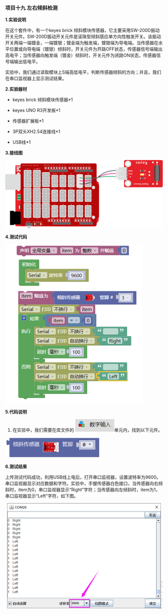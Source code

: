 ### 项目十九 左右倾斜检测

**1.实验说明**

在这个套件中，有一个keyes brick 倾斜模块传感器，它主要采用SW-200D振动开关元件。SW-200D振动开关元件是滚珠型倾斜感应单方向性触发开关。该振动开关两端一端镀金，一端镀银；镀金端为触发端，镀银端为导电端。当传感器在水平位置或向导电端（镀银）倾斜时，开关元件为开路OFF状态，传感器信号端输出高电平；当传感器向触发端（镀金）倾斜时，开关元件为闭路ON状态，传感器信号端输出低电平。

实验中，我们通过读取模块上S端高低电平，判断传感器倾斜的方向；并且，我们在串口监视器上显示测试结果。

**2.实验器材**

- keyes brick 倾斜模块传感器\*1

- keyes UNO R3开发板\*1

- 传感器扩展板\*1

- 3P双头XH2.54连接线\*1

- USB线\*1


**3.接线图**

![](media/image-20251015151914906.png)

**4.测试代码**

![](media/image-20251016153041452.png)

**5.代码说明**

1. 在实验中，我们需要在库文件的 ![](media/image-20251016115437325.png)单元内，找到以下元件。

![](media/image-20251015152022256.png)

**6.测试结果**

上传测试代码成功，利用USB线上电后，打开串口监视器，设置波特率为9600。串口监视器显示对应数据和字符。实验中，手握传感器白色接口，当传感器向右倾斜时，item为0，串口监视器显示“Right”字符；当传感器向左倾斜时，item为1，串口监视器显示“Left”字符，如下图。

![](media/image-20251015152055766.png)

